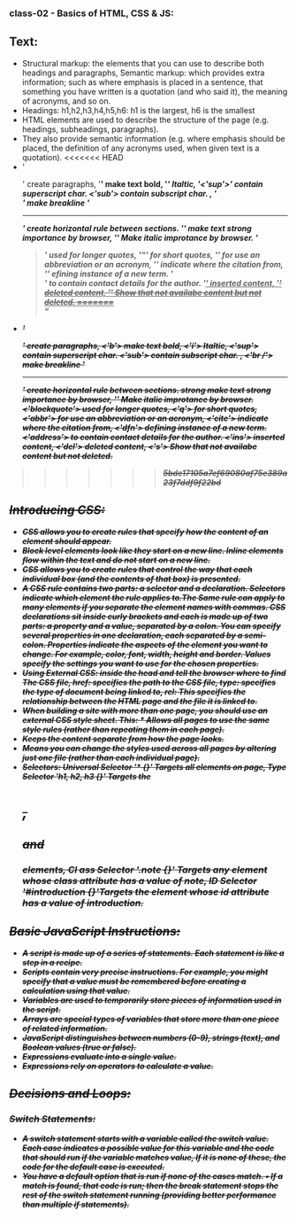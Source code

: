 ### class-02 - Basics of HTML, CSS & JS:
## Text:

* Structural markup: the elements that you can use to
describe both headings and paragraphs,
  Semantic markup: which provides extra information; such
as where emphasis is placed in a sentence, that something
you have written is a quotation (and who said it), the
meaning of acronyms, and so on.
* Headings: h1,h2,h3,h4,h5,h6: h1 is the largest, h6 is the smallest
* HTML elements are used to describe the structure of
the page (e.g. headings, subheadings, paragraphs).
* They also provide semantic information (e.g. where
emphasis should be placed, the definition of any
acronyms used, when given text is a quotation).
<<<<<<< HEAD
* '<p>' create paragraphs, '<b>' make text bold, '<i>' Italtic, '<'sup'>' contain superscript char. <'sub'> contain subscript char. , '<br />' make breakline
'<hr />' create horizontal rule between sections. '<strong>' make text strong importance by browser, '<em>' Make italic improtance by browser.
'<blockquote>' used for longer quotes, '<q>' for short quotes, '<abbr>' for use an abbreviation or an acronym, '<cite>' indicate where the citation from, '<dfn>' efining instance of a new term. '<address>' to contain
contact details for the author. '<ins>' inserted content, '<del>' deleted content, '<s>' Show that not availabe content but not deleted.
=======
* '<p>' create paragraphs, <'b'> make text bold, <'i'> Italtic, <'sup'> contain superscript char. <'sub'> contain subscript char. , <'br /'> make breakline
'<hr />' create horizontal rule between sections. strong make text strong importance by browser, '<em>' Make italic improtance by browser.
<'blockquote'> used for longer quotes, <'q'> for short quotes, <'abbr'> for use an abbreviation or an acronym, <'cite'> indicate where the citation from, <'dfn'> defining instance of a new term. <'address'> to contain
contact details for the author. <'ins'> inserted content, <'del'> deleted content, <'s'> Show that not availabe content but not deleted.
>>>>>>> 5bdc17105a7ef69080af75e389a23f7ddf9f22bd

## Introducing CSS:
* CSS allows you to create rules that specify how the content of
an element should appear.
* Block level elements look like they start on a new line. Inline elements flow within the text and do not start on a new line.
* CSS allows you to create rules that control the way that each individual box (and the contents of that box) is presented.
* A CSS rule contains two parts: a selector and a declaration.
Selectors indicate which element the rule applies to.The Same rule can apply to many elements if you separate the element names with commas.
CSS declarations sit inside curly brackets and each is made up of two
parts: a property and a value, separated by a colon. You can specify
several properties in one declaration, each separated by a semi-colon.
Properties indicate the aspects of the element you want to change. For example, color, font, width, height and border.
Values specify the settings you want to use for the chosen properties.
* Using External CSS: <link> inside the head and tell the browser where to find The CSS file, href: specifies the path to the CSS file, type: specifies the type of document being linked to, rel: This specifies the relationship between the HTML page and the file it is linked to.
* When building a site with more than one page, you should use an external CSS style sheet. This: * Allows all pages to use the same style rules (rather than repeating them in each page).
* Keeps the content separate from how the page looks.
* Means you can change the styles used across all pages by altering just one file (rather than each individual page).
* Selectors: Universal Selector '* {}' Targets all elements on page, Type Selector 'h1, h2, h3 {}' Targets the <h1>, <h2> and <h3> elements,
Cl ass Selector '.note {}' Targets any element whose class attribute has a value of note, ID Selector '#introduction {}'Targets the element whose id attribute has a value of introduction.

## Basic JavaScript Instructions:
* A script is made up of a series of statements. Each
statement is like a step in a recipe.
* Scripts contain very precise instructions. For example,
you might specify that a value must be remembered
before creating a calculation using that value.
* Variables are used to temporarily store pieces of
information used in the script.
* Arrays are special types of variables that store more
than one piece of related information.
* JavaScript distinguishes between numbers (0-9),
strings (text), and Boolean values (true or false).
* Expressions evaluate into a single value.
* Expressions rely on operators to calculate a value.

## Decisions and Loops:
### Switch Statements:
* A switch statement starts with a variable called the switch value. Each case indicates a possible value for this variable and the code that should run if the variable matches value,
If it is none of these, the code for the default case is executed.
* You have a default option that is run if none of the cases match.
• If a match is found, that code is run; then the break statement stops the rest of the switch statement running (providing better performance than multiple if statements).
